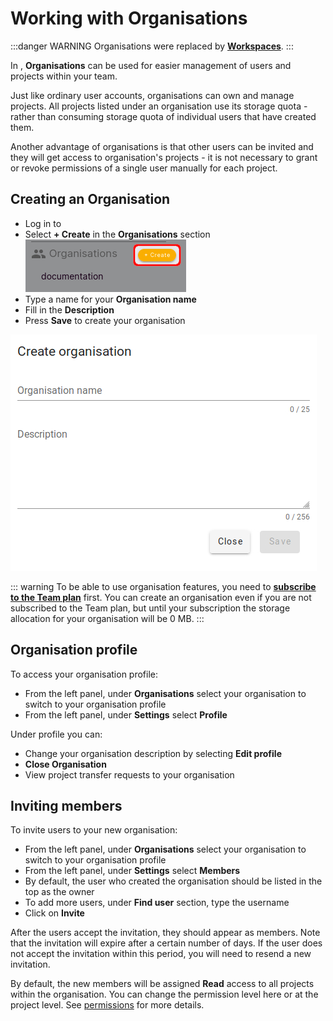 # Working with Organisations
<Badge text="deprecated" type="error"/>

:::danger WARNING
Organisations were replaced by [**Workspaces**](../../manage/workspaces/).
:::

In <MainPlatformNameLink />, **Organisations** can be used for easier management of users and projects within your team.

Just like ordinary user accounts, organisations can own and manage <MainPlatformName /> projects. All projects listed under an organisation use its  storage quota - rather than consuming storage quota of individual users that have created them.

Another advantage of organisations is that other users can be invited and they will get access to organisation's projects - it is not necessary to grant or revoke permissions of a single user manually for each project.

## Creating an Organisation

- Log in to <AppDomainNameLink />
- Select **+ Create** in the **Organisations** section
  ![Mergin Maps create organisation](./mergin-organisation-create.jpg "Mergin Maps create organisation")
- Type a name for your **Organisation name**
- Fill in the **Description**
- Press **Save** to create your organisation

![Mergin Maps create organisation](./create-organisation.jpg "Mergin Maps create organisation")

::: warning
To be able to use organisation features, you need to [**subscribe to the Team plan**](../subscriptions/index.md) first. You can create an organisation even if you are not subscribed to the Team plan, but until your subscription the storage allocation for your organisation will be 0 MB.
:::

## Organisation profile

To access your organisation profile:

- From the left panel, under **Organisations** select your organisation to switch to your organisation profile
- From the left panel, under **Settings** select **Profile**

Under profile you can:
- Change your organisation description by selecting **Edit profile**
- **Close Organisation**
- View project transfer requests to your organisation

## Inviting members

To invite <MainPlatformNameLink /> users to your new organisation:

- From the left panel, under **Organisations** select your organisation to switch to your organisation profile
- From the left panel, under **Settings** select **Members**
- By default, the user who created the organisation should be listed in the top as the owner
- To add more users, under **Find user** section, type the username
- Click on **Invite**

After the users accept the invitation, they should appear as members. Note that the invitation will expire after a certain number of days. If the user does not accept the invitation within this period, you will need to resend a new invitation.

By default, the new members will be assigned **Read** access to all projects within the organisation. You can change the permission level here or at the project level. See [permissions](../../manage/permissions.md) for more details.
